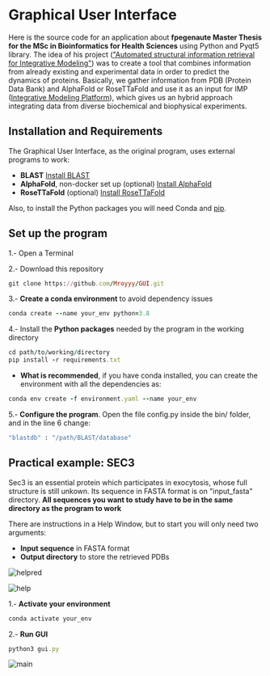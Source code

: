 # Graphical User Interface 
Here is the source code for an application about **fpegenaute Master Thesis for the MSc in Bioinformatics for Health Sciences** using Python and Pyqt5 library.
The idea of his project (["Automated structural information retrieval for Integrative Modeling"](https://github.com/fpegenaute/TFM/blob/main/README.md#automated-structural-information-retrieval-for-integrative-modeling)) was to create a tool that combines information from already existing and experimental data in order to predict the dynamics of proteins.
Basically, we gather information from PDB (Protein Data Bank) and AlphaFold or RoseTTaFold and use it as an input for IMP ([Integrative Modeling Platform](https://integrativemodeling.org/)), which gives us an hybrid approach integrating data from diverse biochemical and biophysical experiments.

## Installation and Requirements
The Graphical User Interface, as the original program, uses external programs to work:
 - **BLAST** [Install BLAST](https://blast.ncbi.nlm.nih.gov/Blast.cgi?PAGE_TYPE=BlastDocs&DOC_TYPE=Download)
 - **AlphaFold**, non-docker set up (optional) [Install AlphaFold](https://github.com/kalininalab/alphafold_non_docker)
 - **RoseTTaFold** (optional) [Install RoseTTaFold](https://github.com/RosettaCommons/RoseTTAFold)

Also, to install the Python packages you will need Conda and [pip](https://pip.pypa.io/en/stable/installation/).

## Set up the program
 1.- Open a Terminal
 
 2.- Download this repository
 ```ruby
 git clone https://github.com/Mroyyy/GUI.git
 ```
 
 3.- **Create a conda environment** to avoid dependency issues
```ruby
conda create --name your_env python=3.8
```

4.- Install the **Python packages** needed by the program in the working directory
```ruby
cd path/to/working/directory
pip install -r requirements.txt
```
- **What is recommended**, if you have conda installed, you can create the environment with all the dependencies as:
```ruby
conda env create -f environment.yaml --name your_env
```

5.- **Configure the program**. Open the file config.py inside the bin/ folder, and in the line 6 change:
```ruby
"blastdb" : "/path/BLAST/database"
```

 
 ## Practical example: SEC3
 Sec3 is an essential protein which participates in exocytosis, whose full structure is still unkown. Its sequence in FASTA format is on "input_fasta" directory. **All sequences you want to study have to be in the same directory as the program to work**

There are instructions in a Help Window, but to start you will only need two arguments:
 - **Input sequence** in FASTA format
 - **Output directory** to store the retrieved PDBs

![helpred](https://user-images.githubusercontent.com/93529369/186919664-9dc2c591-ce28-41bb-9f7e-2d7f819590be.png)


![help](https://user-images.githubusercontent.com/93529369/186918736-843cd346-d96f-4d55-a026-d0e7ed606eda.png)


1.- **Activate your environment**
```ruby
conda activate your_env
```
2.- **Run GUI**
```ruby
python3 gui.py
```

![main](https://user-images.githubusercontent.com/93529369/186919929-8c50af15-40a1-4c43-90e8-c00ec4e39262.png)



